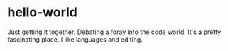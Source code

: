 # hello-world
Just getting it together.
Debating a foray into the code world. It's a pretty fascinating place. I like languages and editing. 
